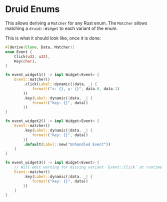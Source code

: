 # Druid Enums

This allows deriving a `Matcher` for any Rust enum.
The `Matcher` allows matching a `druid::Widget` to each variant of the enum.

This is what it should look like, once it is done:

```rust
#[derive(Clone, Data, Matcher)]
enum Event {
    Click(u32, u32),
    Key(char),
}

fn event_widget1() -> impl Widget<Event> {
    Event::matcher()
        .click(Label::dynamic(|data, _| {
            format!("x: {}, y: {}", data.0, data.1)
        ))
        .key(Label::dynamic(|data, _| {
            format!("key: {}", data))
        })
}

fn event_widget2() -> impl Widget<Event> {
    Event::matcher()
        .key(Label::dynamic(|data, _| {
            format!("key: {}", data))
        })
        .default(Label::new("Unhandled Event"))
    }
}

fn event_widget3() -> impl Widget<Event> {
    // Will emit warning for missing variant `Event::Click` at runtime
    Event::matcher()
        .key(Label::dynamic(|data, _| {
            format!("key: {}", data))
        })
    }
}
```

